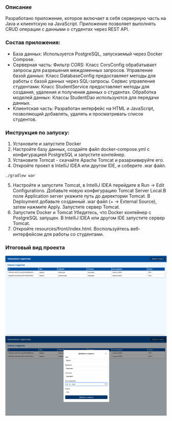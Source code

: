 ### Описание
Разработано приложение, которое включает в себя серверную часть на Java и клиентскую на JavaScript. Приложение позволяет выполнять CRUD операции с данными о студентах через REST API.

### Состав приложения:

- База данных:
  Используется PostgreSQL, запускаемый через Docker Compose.
- Серверная часть:
  Фильтр CORS: Класс CorsConfig обрабатывает запросы для разрешения междоменных запросов.
  Управление базой данных: Класс DatabaseConfig предоставляет методы для работы с базой данных через SQL-запросы.
  Сервис управления студентами: Класс StudentService предоставляет методы для создания, удаления и получения данных о студентах.
  Обработка моделей данных: Классы StudentDao используются для передачи данных.
- Клиентская часть:
  Разработан интерфейс на HTML и JavaScript, позволяющий добавлять, удалять и просматривать список студентов.

### Инструкция по запуску:
1. Установите и запустите Docker
2. Настройте базу данных, создайте файл docker-compose.yml с конфигурацией PostgreSQL и запустите контейнер.
3. Установите Tomcat - скачайте Apache Tomcat и разархивируйте его.
4. Откройте проект в IntelliJ IDEA или другом IDE, и соберите .war файл.
```
./gradlew war
```
5. Настройте и запустите Tomcat, в IntelliJ IDEA перейдите в Run -> Edit Configurations. Добавьте новую конфигурацию Tomcat Server Local.В поле Application server укажите путь до директории Tomcat. В Deployment добавьте созданный .war файл (+ -> External Source), затем нажмите Apply. Запустите сервер Tomcat.
6. Запустите Docker и Tomcat Убедитесь, что Docker контейнер с PostgreSQL запущен. В IntelliJ IDEA или другом IDE запустите сервер Tomcat.
7. Откройте resources/front/index.html. Воспользуйтесь веб-интерфейсом для работы со студентами.

### Итоговый вид проекта
![!](screen/1.jpg)
![!](screen/2.jpg)